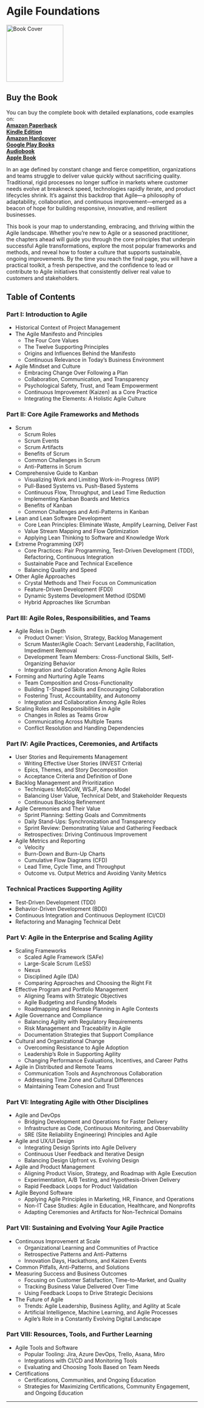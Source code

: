 # Agile Foundations

<img src="https://is1-ssl.mzstatic.com/image/thumb/Publication221/v4/6e/35/bd/6e35bd96-2efe-f2cc-03f1-fe7d36fd5059/7fc7c771-18dc-4954-9de7-ab1df16d68f3_cover_image.png/626x0w.webp" alt="Book Cover" width="150" />

## Buy the Book

You can buy the complete book with detailed explanations, code examples on:  
**[Amazon Paperback](https://www.amazon.com/dp/B0DPZK36F3)**  
**[Kindle Edition](https://www.amazon.com/dp/B0DPXBXSXL)**  
**[Amazon Hardcover](https://www.amazon.com/dp/B0DPZ6XFF1)**  
**[Google Play Books](https://play.google.com/store/books/details?id=89g2EQAAQBAJ)**  
**[Audiobook](https://play.google.com/store/audiobooks/details?id=AQAAAEDyw1uDuM)**  
**[Apple Book](https://books.apple.com/us/book/agile-foundations/id6739236119)**  


In an age defined by constant change and fierce competition, organizations and teams struggle to deliver value quickly without sacrificing quality. Traditional, rigid processes no longer suffice in markets where customer needs evolve at breakneck speed, technologies rapidly iterate, and product lifecycles shrink. It’s against this backdrop that Agile—a philosophy of adaptability, collaboration, and continuous improvement—emerged as a beacon of hope for building responsive, innovative, and resilient businesses.  

This book is your map to understanding, embracing, and thriving within the Agile landscape. Whether you’re new to Agile or a seasoned practitioner, the chapters ahead will guide you through the core principles that underpin successful Agile transformations, explore the most popular frameworks and methods, and reveal how to foster a culture that supports sustainable, ongoing improvements. By the time you reach the final page, you will have a practical toolkit, a fresh perspective, and the confidence to lead or contribute to Agile initiatives that consistently deliver real value to customers and stakeholders.

## Table of Contents

### Part I: Introduction to Agile
- Historical Context of Project Management
- The Agile Manifesto and Principles
  - The Four Core Values
  - The Twelve Supporting Principles
  - Origins and Influences Behind the Manifesto
  - Continuous Relevance in Today’s Business Environment
- Agile Mindset and Culture
  - Embracing Change Over Following a Plan
  - Collaboration, Communication, and Transparency
  - Psychological Safety, Trust, and Team Empowerment
  - Continuous Improvement (Kaizen) as a Core Practice
  - Integrating the Elements: A Holistic Agile Culture

### Part II: Core Agile Frameworks and Methods
- Scrum
  - Scrum Roles
  - Scrum Events
  - Scrum Artifacts
  - Benefits of Scrum
  - Common Challenges in Scrum
  - Anti-Patterns in Scrum
- Comprehensive Guide to Kanban
  - Visualizing Work and Limiting Work-in-Progress (WIP)
  - Pull-Based Systems vs. Push-Based Systems
  - Continuous Flow, Throughput, and Lead Time Reduction
  - Implementing Kanban Boards and Metrics
  - Benefits of Kanban
  - Common Challenges and Anti-Patterns in Kanban
- Lean and Lean Software Development
  - Core Lean Principles: Eliminate Waste, Amplify Learning, Deliver Fast
  - Value Stream Mapping and Flow Optimization
  - Applying Lean Thinking to Software and Knowledge Work
- Extreme Programming (XP)
  - Core Practices: Pair Programming, Test-Driven Development (TDD), Refactoring, Continuous Integration
  - Sustainable Pace and Technical Excellence
  - Balancing Quality and Speed
- Other Agile Approaches
  - Crystal Methods and Their Focus on Communication
  - Feature-Driven Development (FDD)
  - Dynamic Systems Development Method (DSDM)
  - Hybrid Approaches like Scrumban

### Part III: Agile Roles, Responsibilities, and Teams
- Agile Roles in Depth
  - Product Owner: Vision, Strategy, Backlog Management
  - Scrum Master/Agile Coach: Servant Leadership, Facilitation, Impediment Removal
  - Development Team Members: Cross-Functional Skills, Self-Organizing Behavior
  - Integration and Collaboration Among Agile Roles
- Forming and Nurturing Agile Teams
  - Team Composition and Cross-Functionality
  - Building T-Shaped Skills and Encouraging Collaboration
  - Fostering Trust, Accountability, and Autonomy
  - Integration and Collaboration Among Agile Roles
- Scaling Roles and Responsibilities in Agile
  - Changes in Roles as Teams Grow
  - Communicating Across Multiple Teams
  - Conflict Resolution and Handling Dependencies

### Part IV: Agile Practices, Ceremonies, and Artifacts
- User Stories and Requirements Management
  - Writing Effective User Stories (INVEST Criteria)
  - Epics, Themes, and Story Decomposition
  - Acceptance Criteria and Definition of Done
- Backlog Management and Prioritization
  - Techniques: MoSCoW, WSJF, Kano Model
  - Balancing User Value, Technical Debt, and Stakeholder Requests
  - Continuous Backlog Refinement
- Agile Ceremonies and Their Value
  - Sprint Planning: Setting Goals and Commitments
  - Daily Stand-Ups: Synchronization and Transparency
  - Sprint Review: Demonstrating Value and Gathering Feedback
  - Retrospectives: Driving Continuous Improvement
- Agile Metrics and Reporting
  - Velocity
  - Burn-Down and Burn-Up Charts
  - Cumulative Flow Diagrams (CFD)
  - Lead Time, Cycle Time, and Throughput
  - Outcome vs. Output Metrics and Avoiding Vanity Metrics

### Technical Practices Supporting Agility
- Test-Driven Development (TDD)
- Behavior-Driven Development (BDD)
- Continuous Integration and Continuous Deployment (CI/CD)
- Refactoring and Managing Technical Debt

### Part V: Agile in the Enterprise and Scaling Agility
- Scaling Frameworks
  - Scaled Agile Framework (SAFe)
  - Large-Scale Scrum (LeSS)
  - Nexus
  - Disciplined Agile (DA)
  - Comparing Approaches and Choosing the Right Fit
- Effective Program and Portfolio Management
  - Aligning Teams with Strategic Objectives
  - Agile Budgeting and Funding Models
  - Roadmapping and Release Planning in Agile Contexts
- Agile Governance and Compliance
  - Balancing Agility with Regulatory Requirements
  - Risk Management and Traceability in Agile
  - Documentation Strategies that Support Compliance
- Cultural and Organizational Change
  - Overcoming Resistance to Agile Adoption
  - Leadership’s Role in Supporting Agility
  - Changing Performance Evaluations, Incentives, and Career Paths
- Agile in Distributed and Remote Teams
  - Communication Tools and Asynchronous Collaboration
  - Addressing Time Zone and Cultural Differences
  - Maintaining Team Cohesion and Trust

### Part VI: Integrating Agile with Other Disciplines
- Agile and DevOps
  - Bridging Development and Operations for Faster Delivery
  - Infrastructure as Code, Continuous Monitoring, and Observability
  - SRE (Site Reliability Engineering) Principles and Agile
- Agile and UX/UI Design
  - Integrating Design Sprints into Agile Delivery
  - Continuous User Feedback and Iterative Design
  - Balancing Design Upfront vs. Evolving Design
- Agile and Product Management
  - Aligning Product Vision, Strategy, and Roadmap with Agile Execution
  - Experimentation, A/B Testing, and Hypothesis-Driven Delivery
  - Rapid Feedback Loops for Product Validation
- Agile Beyond Software
  - Applying Agile Principles in Marketing, HR, Finance, and Operations
  - Non-IT Case Studies: Agile in Education, Healthcare, and Nonprofits
  - Adapting Ceremonies and Artifacts for Non-Technical Domains

### Part VII: Sustaining and Evolving Your Agile Practice
- Continuous Improvement at Scale
  - Organizational Learning and Communities of Practice
  - Retrospective Patterns and Anti-Patterns
  - Innovation Days, Hackathons, and Kaizen Events
- Common Pitfalls, Anti-Patterns, and Solutions
- Measuring Success and Business Outcomes
  - Focusing on Customer Satisfaction, Time-to-Market, and Quality
  - Tracking Business Value Delivered Over Time
  - Using Feedback Loops to Drive Strategic Decisions
- The Future of Agile
  - Trends: Agile Leadership, Business Agility, and Agility at Scale
  - Artificial Intelligence, Machine Learning, and Agile Processes
  - Agile’s Role in a Constantly Evolving Digital Landscape

### Part VIII: Resources, Tools, and Further Learning
- Agile Tools and Software
  - Popular Tooling: Jira, Azure DevOps, Trello, Asana, Miro
  - Integrations with CI/CD and Monitoring Tools
  - Evaluating and Choosing Tools Based on Team Needs
- Certifications
  - Certifications, Communities, and Ongoing Education
  - Strategies for Maximizing Certifications, Community Engagement, and Ongoing Education


---
